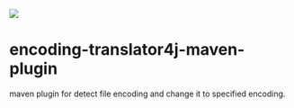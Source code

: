 <a title="Hit" target="_blank" href="https://github.com/psc0606/encoding-translator4j-maven-plugin"><img src="https://hits.b3log.org/psc0606/encoding-translator4j-maven-plugin.svg"></a>

# encoding-translator4j-maven-plugin
maven plugin for detect file encoding and change it to specified encoding.
